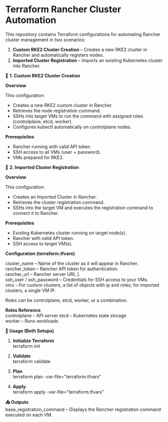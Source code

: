 # Terraform Rancher Cluster Automation

This repository contains Terraform configurations for automating Rancher cluster management in two scenarios:
1. **Custom RKE2 Cluster Creation** – Creates a new RKE2 cluster in Rancher and automatically registers nodes.
2. **Imported Cluster Registration** – Imports an existing Kubernetes cluster into Rancher.

📌 **1. Custom RKE2 Cluster Creation**

**Overview**

This configuration:
 
- Creates a new RKE2 custom cluster in Rancher.
- Retrieves the node registration command.
- SSHs into target VMs to run the command with assigned roles (controlplane, etcd, worker).
- Configures kubectl automatically on controlplane nodes.

**Prerequisites**

- Rancher running with valid API token.
- SSH access to all VMs (user + password).
- VMs prepared for RKE2.

📌 **2. Imported Cluster Registration**

**Overview**

This configuration:

- Creates an Imported Cluster in Rancher.
- Retrieves the cluster registration command.
- SSHs into the target VM and executes the registration command to connect it to Rancher.

**Prerequisites**

- Existing Kubernetes cluster running on target node(s).
- Rancher with valid API token.
- SSH access to target VM(s).

**Configuration (terraform.tfvars)**

cluster_name – Name of the cluster as it will appear in Rancher.  
rancher_token – Rancher API token for authentication.  
rancher_url – Rancher server URL ].  
ssh_user / ssh_password – Credentials for SSH access to your VMs.  
vms – For custom clusters, a list of objects with ip and roles; for imported clusters, a single VM IP.  

Roles can be controlplane, etcd, worker, or a combination.  

**Roles Reference**  
controlplane – API server
etcd – Kubernetes state storage  
worker – Runs workloads


**🚀 Usage (Both Setups)**

1. **Initialize Terraform**  
terraform init  

2. **Validate**  
terraform validate  

3. **Plan**  
terraform plan -var-file="terraform.tfvars"  

4. **Apply**  
terraform apply -var-file="terraform.tfvars"  

**📤 Outputs**  
base_registration_command – Displays the Rancher registration command executed on each VM.

